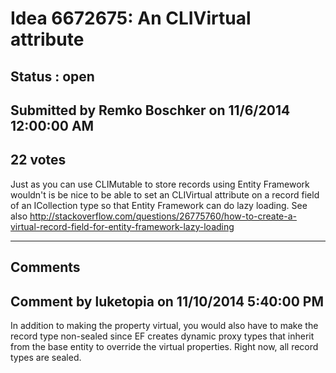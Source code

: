 # Idea 6672675: An CLIVirtual attribute #

## Status : open

## Submitted by Remko Boschker on 11/6/2014 12:00:00 AM

## 22 votes

Just as you can use CLIMutable to store records using Entity Framework wouldn't is be nice to be able to set an CLIVirtual attribute on a record field of an ICollection type so that Entity Framework can do lazy loading. See also http://stackoverflow.com/questions/26775760/how-to-create-a-virtual-record-field-for-entity-framework-lazy-loading


------------------------
## Comments


## Comment by luketopia on 11/10/2014 5:40:00 PM
In addition to making the property virtual, you would also have to make the record type non-sealed since EF creates dynamic proxy types that inherit from the base entity to override the virtual properties. Right now, all record types are sealed.

